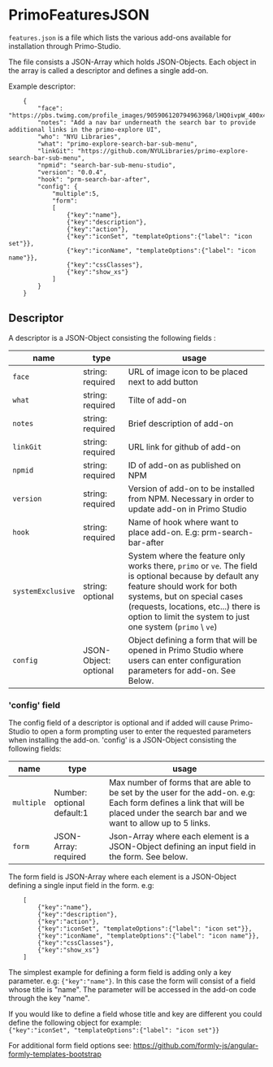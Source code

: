 # PrimoFeaturesJSON

`features.json` is a file which lists the various add-ons available for installation through Primo-Studio.

The file consists a JSON-Array which holds JSON-Objects. Each object in the array is called a descriptor and defines a single add-on.

Example descriptor:
```
	{
		"face": "https://pbs.twimg.com/profile_images/905906120794963968/lHQ0ivpW_400x400.jpg",
		"notes": "Add a nav bar underneath the search bar to provide additional links in the primo-explore UI",
		"who": "NYU Libraries",
		"what": "primo-explore-search-bar-sub-menu",
		"linkGit": "https://github.com/NYULibraries/primo-explore-search-bar-sub-menu",
		"npmid": "search-bar-sub-menu-studio",
		"version": "0.0.4",
		"hook": "prm-search-bar-after",
		"config": {
			"multiple":5,
			"form":
			[
				{"key":"name"},
				{"key":"description"},
				{"key":"action"},
				{"key":"iconSet", "templateOptions":{"label": "icon set"}},
				{"key":"iconName", "templateOptions":{"label": "icon name"}},
				{"key":"cssClasses"},
				{"key":"show_xs"}
			]
		}
	}
```

## Descriptor

A descriptor is a JSON-Object consisting the following fields :

| name | type | usage |
|------|-------------|--------|
| `face` | string: required | URL of image icon to be placed next to add button |
| `what` | string: required | Tilte of add-on |
| `notes` | string: required | Brief description of add-on |
| `linkGit` | string: required | URL link for github of add-on |
| `npmid` | string: required | ID of add-on as published on NPM |
| `version` | string: required | Version of add-on to be installed from NPM. Necessary in order to update add-on in Primo Studio|
| `hook` | string: required | Name of hook where want to place add-on. E.g: prm-search-bar-after
| `systemExclusive` | string: optional | System where the feature only works there, `primo` or `ve`. The field is optional because by default any feature should work for both systems, but on special cases (requests, locations, etc...) there is option to limit the system to just one system (`primo` \ `ve`)
| `config` | JSON-Object: optional | Object defining a form that will be opened in Primo Studio where users can enter configuration parameters for add-on. See Below.  |


### 'config' field

The config field of a descriptor is optional and if added will cause Primo-Studio to open a form prompting user to enter the requested parameters when installing the add-on. 
'config' is a JSON-Object consisting the following fields: 

| name | type | usage |
|------|-------------|--------|
| `multiple` | Number: optional default:1 | Max number of forms that are able to be set by the user for the add-on.  e.g: Each form defines a link that will be placed under the search bar and we want to allow up to 5 links.|
| `form` | JSON-Array: required | Json-Array where each element is a JSON-Object defining an input field in the form. See below.  |

The form field is JSON-Array where each element is a JSON-Object defining a single input field in the form. e.g:  
```
    [
		{"key":"name"},
		{"key":"description"},
		{"key":"action"},
		{"key":"iconSet", "templateOptions":{"label": "icon set"}},
		{"key":"iconName", "templateOptions":{"label": "icon name"}},
		{"key":"cssClasses"},
		{"key":"show_xs"}
    ]
```

The simplest example for defining a form field is adding only a key parameter. e.g:  `````{"key":"name"}`````. In this case the form will consist of a field whose title is "name". The parameter will be accessed in the add-on code through the key "name".

If you would like to define a field whose title and key are different you could define the following object for example:  
```{"key":"iconSet", "templateOptions":{"label": "icon set"}}```

For additional form field options see: https://github.com/formly-js/angular-formly-templates-bootstrap
